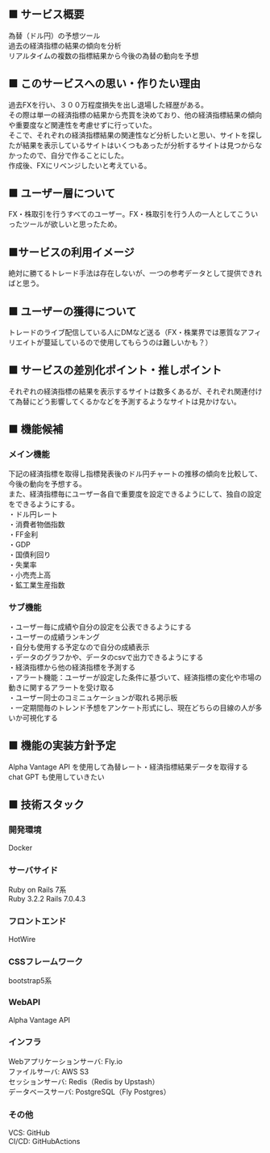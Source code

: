 ## <div>■ サービス概要</div>
<div>為替（ドル円）の予想ツール</div>
<div>過去の経済指標の結果の傾向を分析</div>
<div>リアルタイムの複数の指標結果から今後の為替の動向を予想</div>

## <div>■ このサービスへの思い・作りたい理由</div>
<div>過去FXを行い、３００万程度損失を出し退場した経歴がある。</div>
<div>その際は単一の経済指標の結果から売買を決めており、他の経済指標結果の傾向や重要度など関連性を考慮せずに行っていた。</div>
<div>そこで、それぞれの経済指標結果の関連性など分析したいと思い、サイトを探したが結果を表示しているサイトはいくつもあったが分析するサイトは見つからなかったので、自分で作ることにした。</div>
<div>作成後、FXにリベンジしたいと考えている。</div>

## <div>■ ユーザー層について</div>
<div>FX・株取引を行うすべてのユーザー。FX・株取引を行う人の一人としてこういったツールが欲しいと思ったため。</div>

## <div>■サービスの利用イメージ</div>
<div>絶対に勝てるトレード手法は存在しないが、一つの参考データとして提供できればと思う。</div>

## <div>■ ユーザーの獲得について</div>
<div>トレードのライブ配信している人にDMなど送る（FX・株業界では悪質なアフィリエイトが蔓延しているので使用してもらうのは難しいかも？）</div>

## <div>■ サービスの差別化ポイント・推しポイント</div>
<div>それぞれの経済指標の結果を表示するサイトは数多くあるが、それぞれ関連付けて為替にどう影響してくるかなどを予測するようなサイトは見かけない。</div>

## <div>■ 機能候補</div>
### <div>メイン機能</div>
<div>下記の経済指標を取得し指標発表後のドル円チャートの推移の傾向を比較して、今後の動向を予想する。</div>
<div>また、経済指標毎にユーザー各自で重要度を設定できるようにして、独自の設定をできるようにする。</div>
<div>・ドル円レート</div>
<div>・消費者物価指数</div>
<div>・FF金利</div>
<div>・GDP</div>
<div>・国債利回り</div>
<div>・失業率</div>
<div>・小売売上高</div>
<div>・鉱工業生産指数</div>

### <div>サブ機能</div>
<div>・ユーザー毎に成績や自分の設定を公表できるようにする</div>
<div>・ユーザーの成績ランキング</div>
<div>・自分も使用する予定なので自分の成績表示</div>
<div>・データのグラフかや、データのcsvで出力できるようにする</div>
<div>・経済指標から他の経済指標を予測する</div>
<div>・アラート機能：ユーザーが設定した条件に基づいて、経済指標の変化や市場の動きに関するアラートを受け取る</div>
<div>・ユーザー同士のコミニュケーションが取れる掲示板</div>
<div>・一定期間毎のトレンド予想をアンケート形式にし、現在どちらの目線の人が多いか可視化する</div>

## <div>■ 機能の実装方針予定</div>
<div>Alpha Vantage API を使用して為替レート・経済指標結果データを取得する</div>
<div>chat GPT も使用していきたい</div>

## <div>■ 技術スタック</div>
### <div>開発環境</div>
<div>Docker</div>

### <div>サーバサイド</div>
<div>Ruby on Rails 7系</div>
<div>Ruby 3.2.2 Rails 7.0.4.3</div>

### <div>フロントエンド</div>
<div>HotWire</div>

### <div>CSSフレームワーク</div>
<div>bootstrap5系</div>

### <div>WebAPI</div>
<div>Alpha Vantage API</div>

### <div>インフラ</div>
<div>Webアプリケーションサーバ: Fly.io</div>
<div>ファイルサーバ: AWS S3</div>
<div>セッションサーバ: Redis（Redis by Upstash）</div>
<div>データベースサーバ: PostgreSQL（Fly Postgres）</div>

### <div>その他</div>
<div>VCS: GitHub</div>
<div>CI/CD: GitHubActions</div>

